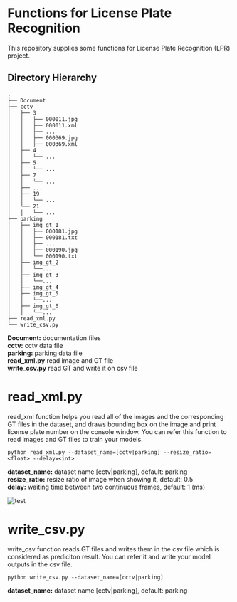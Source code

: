 # Functions for License Plate Recognition
This repository supplies some functions for License Plate Recognition (LPR) project.

## Directory Hierarchy
```
.
├── Document
├── cctv
│   ├── 3
│   │   ├── 000011.jpg
│   │   ├── 000011.xml
│   │   ├── ...
│   │   ├── 000369.jpg
│   │   ├── 000369.xml
│   ├── 4
│   │   └── ...
│   ├── 5
│   │   └── ...
│   ├── 7
│   │   └── ...
│   ├── ...
│   ├── 19
│   │   └── ...
│   └── 21
│   │   └── ...
├── parking
│   ├── img_gt_1
│   │   ├── 000181.jpg
│   │   ├── 000181.txt
│   │   ├── ...
│   │   ├── 000190.jpg
│   │   └── 000190.txt
│   ├── img_gt_2
│   │   └──...
│   ├── img_gt_3
│   │   └──...
│   ├── img_gt_4
│   ├── img_gt_5
│   │   └──...
│   ├── img_gt_6
│   │   └──...
├── read_xml.py
└── write_csv.py  

```
**Document:** documentation files  
**cctv:** cctv data file  
**parking:** parking data file  
**read_xml.py** read image and GT file  
**write_csv.py** read GT and write it on csv file  

# read_xml.py
read_xml function helps you read all of the images and the corresponding GT files in the dataset, and draws bounding box on the image and print license plate number on the console window. You can refer this function to read images and GT files to train your models.
```
python read_xml.py --dataset_name=[cctv|parking] --resize_ratio=<float> --delay=<int>
```  
**dataset_name:** dataset name [cctv|parking], default: parking    
**resize_ratio:** resize ratio of image when showing it, default: 0.5  
**delay:** waiting time between two continuous frames, default: 1 (ms)  

![test](https://user-images.githubusercontent.com/37034031/40618502-a25722d4-62cc-11e8-9688-8b487af2b4de.gif)

# write_csv.py
write_csv function reads GT files and writes them in the csv file which is considered as prediciton result. You can refer it and write your model outputs in the csv file. 
```
python write_csv.py --dataset_name=[cctv|parking]
```  
**dataset_name:** dataset name [cctv|parking], default: parking     
